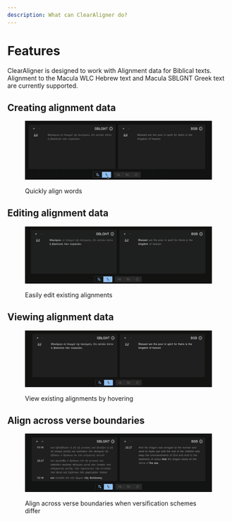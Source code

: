 ```yaml
---
description: What can ClearAligner do?
---
```


# Features

ClearAligner is designed to work with Alignment data for Biblical texts. Alignment to the Macula WLC Hebrew text and Macula SBLGNT Greek text are currently supported.

## Creating alignment data

<figure><img src=".gitbook/assets/2024-03-18 11.18.18 (1).gif" alt=""><figcaption><p>Quickly align words</p></figcaption></figure>

## Editing alignment data

<figure><img src=".gitbook/assets/2024-03-18 11.23.38.gif" alt=""><figcaption><p>Easily edit existing alignments</p></figcaption></figure>

## Viewing alignment data

<figure><img src=".gitbook/assets/2024-03-18 11.26.22.gif" alt=""><figcaption><p>View existing alignments by hovering</p></figcaption></figure>

## Align across verse boundaries

<figure><img src=".gitbook/assets/2024-03-20 09.34.57.gif" alt=""><figcaption><p>Align across verse boundaries when versification schemes differ</p></figcaption></figure>

